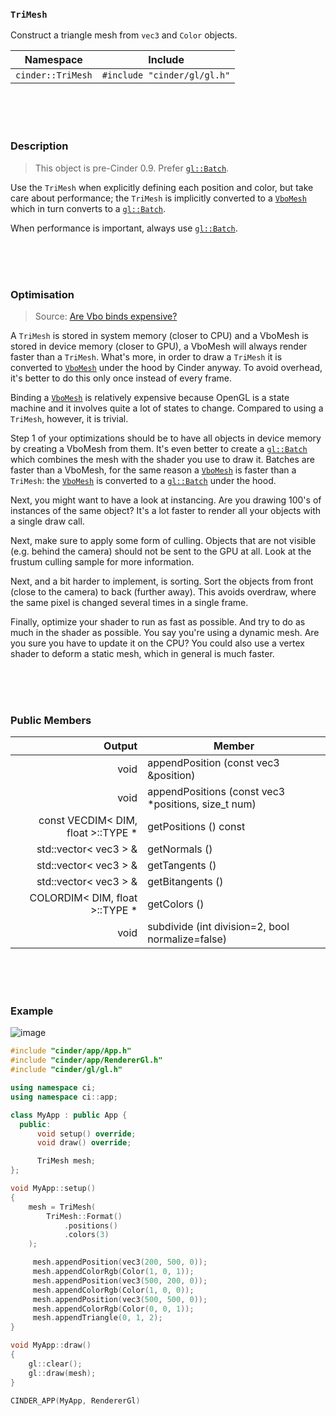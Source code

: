 ### `TriMesh`

Construct a triangle mesh from `vec3` and `Color` objects.

| Namespace      | Include
|----------------|----------------
| `cinder::TriMesh` | `#include "cinder/gl/gl.h"`

<br>
<br>
<br>

### Description

> This object is pre-Cinder 0.9. Prefer [`gl::Batch`].

Use the `TriMesh` when explicitly defining each position and color, but take care about performance; the `TriMesh` is implicitly converted to a [`VboMesh`] which in turn converts to a [`gl::Batch`].

When performance is important, always use [`gl::Batch`].

[`VboMesh`]: VboMesh.md
[`gl::Batch`]: gl/Batch.md

<br>
<br>
<br>

### Optimisation

> Source: [Are Vbo binds expensive?](https://forum.libcinder.org/topic/are-vbo-binds-expensive)

A `TriMesh` is stored in system memory (closer to CPU) and a VboMesh is stored in device memory (closer to GPU), a VboMesh will always render faster than a `TriMesh`. What's more, in order to draw a `TriMesh` it is converted to [`VboMesh`] under the hood by Cinder anyway. To avoid overhead, it's better to do this only once instead of every frame.

Binding a [`VboMesh`] is relatively expensive because OpenGL is a state machine and it involves quite a lot of states to change. Compared to using a `TriMesh`, however, it is trivial. 

Step 1 of your optimizations should be to have all objects in device memory by creating a VboMesh from them. It's even better to create a [`gl::Batch`] which combines the mesh with the shader you use to draw it. Batches are faster than a VboMesh, for the same reason a [`VboMesh`] is faster than a `TriMesh`: the [`VboMesh`] is converted to a [`gl::Batch`] under the hood.

Next, you might want to have a look at instancing. Are you drawing 100's of instances of the same object? It's a lot faster to render all your objects with a single draw call. 

Next, make sure to apply some form of culling. Objects that are not visible (e.g. behind the camera) should not be sent to the GPU at all. Look at the frustum culling sample for more information.

Next, and a bit harder to implement, is sorting. Sort the objects from front (close to the camera) to back (further away). This avoids overdraw, where the same pixel is changed several times in a single frame. 

Finally, optimize your shader to run as fast as possible. And try to do as much in the shader as possible. You say you're using a dynamic mesh. Are you sure you have to update it on the CPU? You could also use a vertex shader to deform a static mesh, which in general is much faster.

<br>
<br>
<br>

### Public Members

| Output         | Member
|---------------:|-----------------
| void           | appendPosition (const vec3 &position)
| void           | appendPositions (const vec3 *positions, size_t num)
| const VECDIM< DIM, float >::TYPE * | getPositions () const
| std::vector< vec3 > & | getNormals ()
| std::vector< vec3 > & | getTangents ()
| std::vector< vec3 > & | getBitangents ()
| COLORDIM< DIM, float >::TYPE * |  getColors ()
| void           | subdivide (int division=2, bool normalize=false)

<br>
<br>
<br>


### Example

![image](https://cloud.githubusercontent.com/assets/2152766/14067075/c1b9a7bc-f453-11e5-86b1-162c4a6099ff.png)

```cpp
#include "cinder/app/App.h"
#include "cinder/app/RendererGl.h"
#include "cinder/gl/gl.h"

using namespace ci;
using namespace ci::app;

class MyApp : public App {
  public:
      void setup() override;
      void draw() override;

      TriMesh mesh;
};

void MyApp::setup()
{
    mesh = TriMesh(
        TriMesh::Format()
            .positions()
            .colors(3)
    );

     mesh.appendPosition(vec3(200, 500, 0));
     mesh.appendColorRgb(Color(1, 0, 1));
     mesh.appendPosition(vec3(500, 200, 0));
     mesh.appendColorRgb(Color(1, 0, 0));
     mesh.appendPosition(vec3(500, 500, 0));
     mesh.appendColorRgb(Color(0, 0, 1));
     mesh.appendTriangle(0, 1, 2);
}

void MyApp::draw()
{
    gl::clear(); 
    gl::draw(mesh);
}

CINDER_APP(MyApp, RendererGl)
```